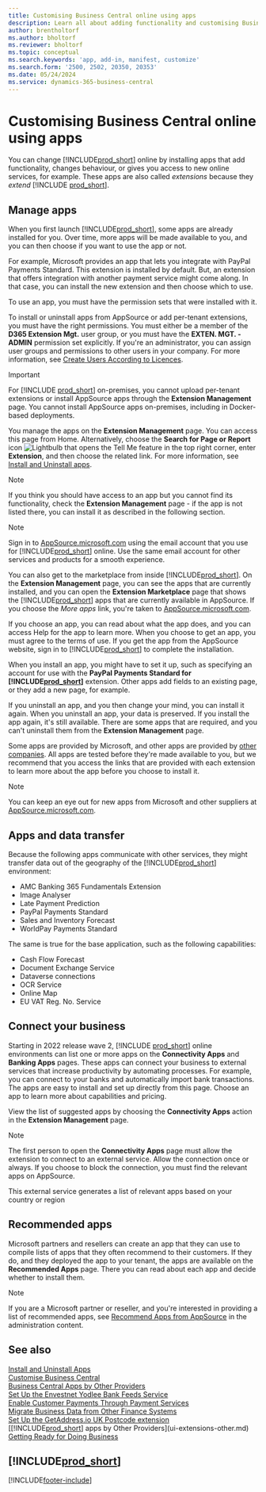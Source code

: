 ```yaml
---
title: Customising Business Central online using apps
description: Learn all about adding functionality and customising Business Central by installing apps in this article.
author: brentholtorf
ms.author: bholtorf
ms.reviewer: bholtorf
ms.topic: conceptual
ms.search.keywords: 'app, add-in, manifest, customize'
ms.search.form: '2500, 2502, 20350, 20353'
ms.date: 05/24/2024
ms.service: dynamics-365-business-central
---
```

# Customising Business Central online using apps

You can change [!INCLUDE[prod_short](includes/prod_short.md)] online by installing apps that add functionality, changes behaviour, or gives you access to new online services, for example. These apps are also called *extensions* because they *extend* [!INCLUDE [prod_short](includes/prod_short.md)].

## Manage apps

When you first launch [!INCLUDE[prod_short](includes/prod_short.md)], some apps are already installed for you. Over time, more apps will be made available to you, and you can then choose if you want to use the app or not.

For example, Microsoft provides an app that lets you integrate with PayPal Payments Standard. This extension is installed by default. But, an extension that offers integration with another payment service might come along. In that case, you can install the new extension and then choose which to use.  

To use an app, you must have the permission sets that were installed with it.

To install or uninstall apps from AppSource or add per-tenant extensions, you must have the right permissions. You must either be a member of the **D365 Extension Mgt.** user group, or you must have the **EXTEN. MGT. - ADMIN** permission set explicitly. If you're an administrator, you can assign user groups and permissions to other users in your company. For more information, see [Create Users According to Licences](ui-how-users-permissions.md).  

> [!IMPORTANT]  
> For [!INCLUDE [prod_short](includes/prod_short.md)] on-premises, you cannot upload per-tenant extensions or install AppSource apps through the **Extension Management** page. You cannot install AppSource apps on-premises, including in Docker-based deployments.

You manage the apps on the **Extension Management** page. You can access this page from Home. Alternatively, choose the **Search for Page or Report** icon ![Lightbulb that opens the Tell Me feature](media/ui-search/search_small.png "Tell me what you want to do") in the top right corner, enter **Extension**, and then choose the related link. For more information, see [Install and Uninstall apps](ui-extensions-install-uninstall.md).

> [!NOTE]  
> If you think you should have access to an app but you cannot find its functionality, check the **Extension Management** page - if the app is not listed there, you can install it as described in the following section.  

> [!NOTE]  
> Sign in to [AppSource.microsoft.com](https://appsource.microsoft.com/) using the email account that you use for [!INCLUDE[prod_short](includes/prod_short.md)] online. Use the same email account for other services and products for a smooth experience.  

You can also get to the marketplace from inside [!INCLUDE[prod_short](includes/prod_short.md)]. On the **Extension Management** page, you can see the apps that are currently installed, and you can open the **Extension Marketplace** page that shows the [!INCLUDE[prod_short](includes/prod_short.md)] apps that are currently available in AppSource. If you choose the *More apps* link, you're taken to [AppSource.microsoft.com](https://appsource.microsoft.com/marketplace/apps?product=dynamics-365%3Bdynamics-365-business-central&page=1).  

If you choose an app, you can read about what the app does, and you can access Help for the app to learn more. When you choose to get an app, you must agree to the terms of use. If you get the app from the AppSource website, sign in to [!INCLUDE[prod_short](includes/prod_short.md)] to complete the installation.  

When you install an app, you might have to set it up, such as specifying an account for use with the **PayPal Payments Standard for [!INCLUDE[prod_short](includes/prod_short.md)]** extension. Other apps add fields to an existing page, or they add a new page, for example.

If you uninstall an app, and you then change your mind, you can install it again. When you uninstall an app, your data is preserved. If you install the app again, it's still available. There are some apps that are required, and you can't uninstall them from the **Extension Management** page.

Some apps are provided by Microsoft, and other apps are provided by [other companies](ui-extensions-other.md). All apps are tested before they're made available to you, but we recommend that you access the links that are provided with each extension to learn more about the app before you choose to install it.  

> [!NOTE]  
> You can keep an eye out for new apps from Microsoft and other suppliers at [AppSource.microsoft.com](https://appsource.microsoft.com/marketplace/apps?product=dynamics-365%3Bdynamics-365-business-central&page=1).

## Apps and data transfer

Because the following apps communicate with other services, they might transfer data out of the geography of the [!INCLUDE[prod_short](includes/prod_short.md)] environment:

* AMC Banking 365 Fundamentals Extension
* Image Analyser
* Late Payment Prediction
* PayPal Payments Standard
* Sales and Inventory Forecast
* WorldPay Payments Standard

The same is true for the base application, such as the following capabilities:

* Cash Flow Forecast
* Document Exchange Service
* Dataverse connections
* OCR Service
* Online Map
* EU VAT Reg. No. Service

## Connect your business

Starting in 2022 release wave 2, [!INCLUDE [prod_short](includes/prod_short.md)] online environments can list one or more apps on the **Connectivity Apps** and **Banking Apps** pages. These apps can connect your business to external services that increase productivity by automating processes. For example, you can connect to your banks and automatically import bank transactions. The apps are easy to install and set up directly from this page. Choose an app to learn more about capabilities and pricing.  

View the list of suggested apps by choosing the **Connectivity Apps** action in the **Extension Management** page.  

> [!NOTE]
> The first person to open the **Connectivity Apps** page must allow the extension to connect to an external service. Allow the connection once or always. If you choose to block the connection, you must find the relevant apps on AppSource.

This external service generates a list of relevant apps based on your country or region

## Recommended apps

Microsoft partners and resellers can create an app that they can use to compile lists of apps that they often recommend to their customers. If they do, and they deployed the app to your tenant, the apps are available on the **Recommended Apps** page. There you can read about each app and decide whether to install them.

> [!NOTE]
> If you are a Microsoft partner or reseller, and you're interested in providing a list of recommended apps, see [Recommend Apps from AppSource](/dynamics365/business-central/dev-itpro/administration/recommend-apps) in the administration content.

## See also 

[Install and Uninstall Apps](ui-extensions-install-uninstall.md)  
[Customise Business Central](ui-customizing-overview.md)  
[Business Central Apps by Other Providers](ui-extensions-other.md)  
[Set Up the Envestnet Yodlee Bank Feeds Service](bank-how-setup-bank-statement-service.md)  
[Enable Customer Payments Through Payment Services](sales-how-enable-payment-service-extensions.md)  
[Migrate Business Data from Other Finance Systems](across-import-data-configuration-packages.md)  
[Set Up the GetAddress.io UK Postcode extension](LocalFunctionality/UnitedKingdom/uk-setup-postal-code-service.md)  
[[!INCLUDE[prod_short](includes/prod_short.md)] apps by Other Providers](ui-extensions-other.md)  
[Getting Ready for Doing Business](ui-get-ready-business.md)  

## [!INCLUDE[prod_short](includes/free_trial_md.md)]  


[!INCLUDE[footer-include](includes/footer-banner.md)]

